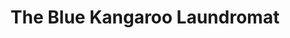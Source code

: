 ---
title: "The Blue Kangaroo Laundromat"
url: /chicago/the-blue-kangaroo-laundromat/
shop: laundry
---